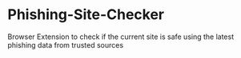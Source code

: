 # Phishing-Site-Checker
Browser Extension to check if the current site is safe using the latest phishing data from trusted sources
